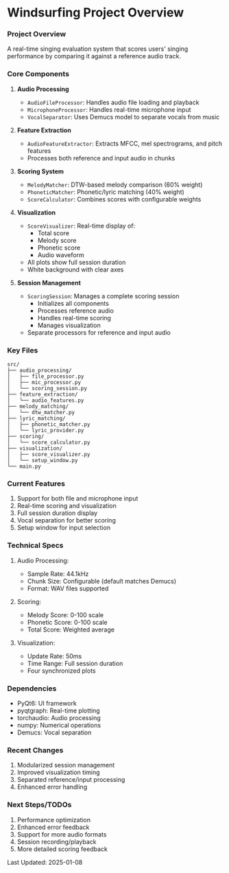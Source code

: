 # Windsurfing Project Overview

### Project Overview
A real-time singing evaluation system that scores users' singing performance by comparing it against a reference audio track.

### Core Components

1. **Audio Processing**
   - `AudioFileProcessor`: Handles audio file loading and playback
   - `MicrophoneProcessor`: Handles real-time microphone input
   - `VocalSeparator`: Uses Demucs model to separate vocals from music

2. **Feature Extraction**
   - `AudioFeatureExtractor`: Extracts MFCC, mel spectrograms, and pitch features
   - Processes both reference and input audio in chunks

3. **Scoring System**
   - `MelodyMatcher`: DTW-based melody comparison (60% weight)
   - `PhoneticMatcher`: Phonetic/lyric matching (40% weight)
   - `ScoreCalculator`: Combines scores with configurable weights

4. **Visualization**
   - `ScoreVisualizer`: Real-time display of:
     - Total score
     - Melody score
     - Phonetic score
     - Audio waveform
   - All plots show full session duration
   - White background with clear axes

5. **Session Management**
   - `ScoringSession`: Manages a complete scoring session
     - Initializes all components
     - Processes reference audio
     - Handles real-time scoring
     - Manages visualization
   - Separate processors for reference and input audio

### Key Files
```
src/
├── audio_processing/
│   ├── file_processor.py
│   ├── mic_processor.py
│   └── scoring_session.py
├── feature_extraction/
│   └── audio_features.py
├── melody_matching/
│   └── dtw_matcher.py
├── lyric_matching/
│   ├── phonetic_matcher.py
│   └── lyric_provider.py
├── scoring/
│   └── score_calculator.py
├── visualization/
│   ├── score_visualizer.py
│   └── setup_window.py
└── main.py
```

### Current Features
1. Support for both file and microphone input
2. Real-time scoring and visualization
3. Full session duration display
4. Vocal separation for better scoring
5. Setup window for input selection

### Technical Specs
1. Audio Processing:
   - Sample Rate: 44.1kHz
   - Chunk Size: Configurable (default matches Demucs)
   - Format: WAV files supported

2. Scoring:
   - Melody Score: 0-100 scale
   - Phonetic Score: 0-100 scale
   - Total Score: Weighted average

3. Visualization:
   - Update Rate: 50ms
   - Time Range: Full session duration
   - Four synchronized plots

### Dependencies
- PyQt6: UI framework
- pyqtgraph: Real-time plotting
- torchaudio: Audio processing
- numpy: Numerical operations
- Demucs: Vocal separation

### Recent Changes
1. Modularized session management
2. Improved visualization timing
3. Separated reference/input processing
4. Enhanced error handling

### Next Steps/TODOs
1. Performance optimization
2. Enhanced error feedback
3. Support for more audio formats
4. Session recording/playback
5. More detailed scoring feedback

Last Updated: 2025-01-08
